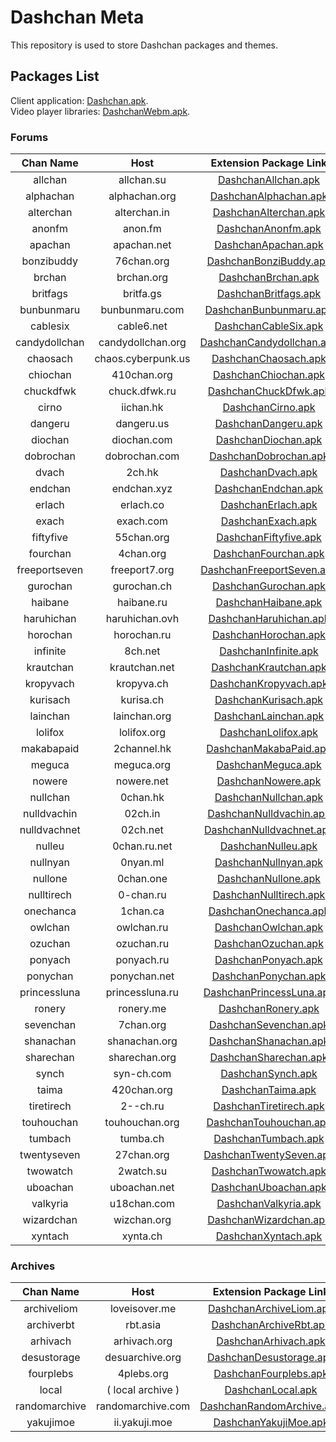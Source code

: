 # Dashchan Meta

This repository is used to store Dashchan packages and themes.

## Packages List

Client application: [Dashchan.apk](https://github.com/Mishiranu/Dashchan/releases/latest/download/Dashchan.apk).  
Video player libraries: [DashchanWebm.apk](https://github.com/Mishiranu/Dashchan-Meta/raw/master/update/package/DashchanWebm.apk).

### Forums

| Chan Name       | Host                 | Extension Package Link                                                                                                                  |
| :-------------: | :------------------: | :-------------------------------------------------------------------------------------------------------------------------------------: |
| allchan         | allchan.su           | [DashchanAllchan.apk](https://github.com/Mishiranu/Dashchan-Meta/raw/master/update/package/DashchanAllchan.apk)                         |
| alphachan       | alphachan.org        | [DashchanAlphachan.apk](https://github.com/Mishiranu/Dashchan-Meta/raw/master/update/package/DashchanAlphachan.apk)                     |
| alterchan       | alterchan.in         | [DashchanAlterchan.apk](https://github.com/Mishiranu/Dashchan-Meta/raw/master/update/package/DashchanAlterchan.apk)                     |
| anonfm          | anon.fm              | [DashchanAnonfm.apk](https://github.com/Mishiranu/Dashchan-Meta/raw/master/update/package/DashchanAnonfm.apk)                           |
| apachan         | apachan.net          | [DashchanApachan.apk](https://github.com/Mishiranu/Dashchan-Meta/raw/master/update/package/DashchanApachan.apk)                         |
| bonzibuddy      | 76chan.org           | [DashchanBonziBuddy.apk](https://github.com/Mishiranu/Dashchan-Meta/raw/master/update/package/DashchanBonziBuddy.apk)                   |
| brchan          | brchan.org           | [DashchanBrchan.apk](https://github.com/Mishiranu/Dashchan-Meta/raw/master/update/package/DashchanBrchan.apk)                           |
| britfags        | britfa.gs            | [DashchanBritfags.apk](https://github.com/Mishiranu/Dashchan-Meta/raw/master/update/package/DashchanBritfags.apk)                       |
| bunbunmaru      | bunbunmaru.com       | [DashchanBunbunmaru.apk](https://github.com/Mishiranu/Dashchan-Meta/raw/master/update/package/DashchanBunbunmaru.apk)                   |
| cablesix        | cable6.net           | [DashchanCableSix.apk](https://github.com/Mishiranu/Dashchan-Meta/raw/master/update/package/DashchanCableSix.apk)                       |
| candydollchan   | candydollchan.org    | [DashchanCandydollchan.apk](https://github.com/Mishiranu/Dashchan-Meta/raw/master/update/package/DashchanCandydollchan.apk)             |
| chaosach        | chaos.cyberpunk.us   | [DashchanChaosach.apk](https://github.com/Mishiranu/Dashchan-Meta/raw/master/update/package/DashchanChaosach.apk)                       |
| chiochan        | 410chan.org          | [DashchanChiochan.apk](https://github.com/Mishiranu/Dashchan-Meta/raw/master/update/package/DashchanChiochan.apk)                       |
| chuckdfwk       | chuck.dfwk.ru        | [DashchanChuckDfwk.apk](https://github.com/Mishiranu/Dashchan-Meta/raw/master/update/package/DashchanChuckDfwk.apk)                     |
| cirno           | iichan.hk            | [DashchanCirno.apk](https://github.com/Mishiranu/Dashchan-Meta/raw/master/update/package/DashchanCirno.apk)                             |
| dangeru         | dangeru.us           | [DashchanDangeru.apk](https://github.com/Mishiranu/Dashchan-Meta/raw/master/update/package/DashchanDangeru.apk)                         |
| diochan         | diochan.com          | [DashchanDiochan.apk](https://github.com/Mishiranu/Dashchan-Meta/raw/master/update/package/DashchanDiochan.apk)                         |
| dobrochan       | dobrochan.com        | [DashchanDobrochan.apk](https://github.com/Mishiranu/Dashchan-Meta/raw/master/update/package/DashchanDobrochan.apk)                     |
| dvach           | 2ch.hk               | [DashchanDvach.apk](https://github.com/Mishiranu/Dashchan-Meta/raw/master/update/package/DashchanDvach.apk)                             |
| endchan         | endchan.xyz          | [DashchanEndchan.apk](https://github.com/Mishiranu/Dashchan-Meta/raw/master/update/package/DashchanEndchan.apk)                         |
| erlach          | erlach.co            | [DashchanErlach.apk](https://github.com/Mishiranu/Dashchan-Meta/raw/master/update/package/DashchanErlach.apk)                           |
| exach           | exach.com            | [DashchanExach.apk](https://github.com/Mishiranu/Dashchan-Meta/raw/master/update/package/DashchanExach.apk)                             |
| fiftyfive       | 55chan.org           | [DashchanFiftyfive.apk](https://github.com/Mishiranu/Dashchan-Meta/raw/master/update/package/DashchanFiftyfive.apk)                     |
| fourchan        | 4chan.org            | [DashchanFourchan.apk](https://github.com/Mishiranu/Dashchan-Meta/raw/master/update/package/DashchanFourchan.apk)                       |
| freeportseven   | freeport7.org        | [DashchanFreeportSeven.apk](https://github.com/Mishiranu/Dashchan-Meta/raw/master/update/package/DashchanFreeportSeven.apk)             |
| gurochan        | gurochan.ch          | [DashchanGurochan.apk](https://github.com/Mishiranu/Dashchan-Meta/raw/master/update/package/DashchanGurochan.apk)                       |
| haibane         | haibane.ru           | [DashchanHaibane.apk](https://github.com/Mishiranu/Dashchan-Meta/raw/master/update/package/DashchanHaibane.apk)                         |
| haruhichan      | haruhichan.ovh       | [DashchanHaruhichan.apk](https://github.com/Mishiranu/Dashchan-Meta/raw/master/update/package/DashchanHaruhichan.apk)                   |
| horochan        | horochan.ru          | [DashchanHorochan.apk](https://github.com/Mishiranu/Dashchan-Meta/raw/master/update/package/DashchanHorochan.apk)                       |
| infinite        | 8ch.net              | [DashchanInfinite.apk](https://github.com/Mishiranu/Dashchan-Meta/raw/master/update/package/DashchanInfinite.apk)                       |
| krautchan       | krautchan.net        | [DashchanKrautchan.apk](https://github.com/Mishiranu/Dashchan-Meta/raw/master/update/package/DashchanKrautchan.apk)                     |
| kropyvach       | kropyva.ch           | [DashchanKropyvach.apk](https://github.com/Mishiranu/Dashchan-Meta/raw/master/update/package/DashchanKropyvach.apk)                     |
| kurisach        | kurisa.ch            | [DashchanKurisach.apk](https://github.com/Mishiranu/Dashchan-Meta/raw/master/update/package/DashchanKurisach.apk)                       |
| lainchan        | lainchan.org         | [DashchanLainchan.apk](https://github.com/Mishiranu/Dashchan-Meta/raw/master/update/package/DashchanLainchan.apk)                       |
| lolifox         | lolifox.org          | [DashchanLolifox.apk](https://github.com/Mishiranu/Dashchan-Meta/raw/master/update/package/DashchanLolifox.apk)                         |
| makabapaid      | 2channel.hk          | [DashchanMakabaPaid.apk](https://github.com/Mishiranu/Dashchan-Meta/raw/master/update/package/DashchanMakabaPaid.apk)                   |
| meguca          | meguca.org           | [DashchanMeguca.apk](https://github.com/Mishiranu/Dashchan-Meta/raw/master/update/package/DashchanMeguca.apk)                           |
| nowere          | nowere.net           | [DashchanNowere.apk](https://github.com/Mishiranu/Dashchan-Meta/raw/master/update/package/DashchanNowere.apk)                           |
| nullchan        | 0chan.hk             | [DashchanNullchan.apk](https://github.com/Mishiranu/Dashchan-Meta/raw/master/update/package/DashchanNullchan.apk)                       |
| nulldvachin     | 02ch.in              | [DashchanNulldvachin.apk](https://github.com/Mishiranu/Dashchan-Meta/raw/master/update/package/DashchanNulldvachin.apk)                 |
| nulldvachnet    | 02ch.net             | [DashchanNulldvachnet.apk](https://github.com/Mishiranu/Dashchan-Meta/raw/master/update/package/DashchanNulldvachnet.apk)               |
| nulleu          | 0chan.ru.net         | [DashchanNulleu.apk](https://github.com/Mishiranu/Dashchan-Meta/raw/master/update/package/DashchanNulleu.apk)                           |
| nullnyan        | 0nyan.ml             | [DashchanNullnyan.apk](https://github.com/Mishiranu/Dashchan-Meta/raw/master/update/package/DashchanNullnyan.apk)                       |
| nullone         | 0chan.one            | [DashchanNullone.apk](https://github.com/Mishiranu/Dashchan-Meta/raw/master/update/package/DashchanNullone.apk)                         |
| nulltirech      | 0-chan.ru            | [DashchanNulltirech.apk](https://github.com/Mishiranu/Dashchan-Meta/raw/master/update/package/DashchanNulltirech.apk)                   |
| onechanca       | 1chan.ca             | [DashchanOnechanca.apk](https://github.com/Mishiranu/Dashchan-Meta/raw/master/update/package/DashchanOnechanca.apk)                     |
| owlchan         | owlchan.ru           | [DashchanOwlchan.apk](https://github.com/Mishiranu/Dashchan-Meta/raw/master/update/package/DashchanOwlchan.apk)                         |
| ozuchan         | ozuchan.ru           | [DashchanOzuchan.apk](https://github.com/Mishiranu/Dashchan-Meta/raw/master/update/package/DashchanOzuchan.apk)                         |
| ponyach         | ponyach.ru           | [DashchanPonyach.apk](https://github.com/Mishiranu/Dashchan-Meta/raw/master/update/package/DashchanPonyach.apk)                         |
| ponychan        | ponychan.net         | [DashchanPonychan.apk](https://github.com/Mishiranu/Dashchan-Meta/raw/master/update/package/DashchanPonychan.apk)                       |
| princessluna    | princessluna.ru      | [DashchanPrincessLuna.apk](https://github.com/Mishiranu/Dashchan-Meta/raw/master/update/package/DashchanPrincessLuna.apk)               |
| ronery          | ronery.me            | [DashchanRonery.apk](https://github.com/Mishiranu/Dashchan-Meta/raw/master/update/package/DashchanRonery.apk)                           |
| sevenchan       | 7chan.org            | [DashchanSevenchan.apk](https://github.com/Mishiranu/Dashchan-Meta/raw/master/update/package/DashchanSevenchan.apk)                     |
| shanachan       | shanachan.org        | [DashchanShanachan.apk](https://github.com/Mishiranu/Dashchan-Meta/raw/master/update/package/DashchanShanachan.apk)                     |
| sharechan       | sharechan.org        | [DashchanSharechan.apk](https://github.com/Mishiranu/Dashchan-Meta/raw/master/update/package/DashchanSharechan.apk)                     |
| synch           | syn-ch.com           | [DashchanSynch.apk](https://github.com/Mishiranu/Dashchan-Meta/raw/master/update/package/DashchanSynch.apk)                             |
| taima           | 420chan.org          | [DashchanTaima.apk](https://github.com/Mishiranu/Dashchan-Meta/raw/master/update/package/DashchanTaima.apk)                             |
| tiretirech      | 2--ch.ru             | [DashchanTiretirech.apk](https://github.com/Mishiranu/Dashchan-Meta/raw/master/update/package/DashchanTiretirech.apk)                   |
| touhouchan      | touhouchan.org       | [DashchanTouhouchan.apk](https://github.com/Mishiranu/Dashchan-Meta/raw/master/update/package/DashchanTouhouchan.apk)                   |
| tumbach         | tumba.ch             | [DashchanTumbach.apk](https://github.com/Mishiranu/Dashchan-Meta/raw/master/update/package/DashchanTumbach.apk)                         |
| twentyseven     | 27chan.org           | [DashchanTwentySeven.apk](https://github.com/Mishiranu/Dashchan-Meta/raw/master/update/package/DashchanTwentySeven.apk)                 |
| twowatch        | 2watch.su            | [DashchanTwowatch.apk](https://github.com/Mishiranu/Dashchan-Meta/raw/master/update/package/DashchanTwowatch.apk)                       |
| uboachan        | uboachan.net         | [DashchanUboachan.apk](https://github.com/Mishiranu/Dashchan-Meta/raw/master/update/package/DashchanUboachan.apk)                       |
| valkyria        | u18chan.com          | [DashchanValkyria.apk](https://github.com/Mishiranu/Dashchan-Meta/raw/master/update/package/DashchanValkyria.apk)                       |
| wizardchan      | wizchan.org          | [DashchanWizardchan.apk](https://github.com/Mishiranu/Dashchan-Meta/raw/master/update/package/DashchanWizardchan.apk)                   |
| xyntach         | xynta.ch             | [DashchanXyntach.apk](https://github.com/Mishiranu/Dashchan-Meta/raw/master/update/package/DashchanXyntach.apk)                         |

### Archives

| Chan Name       | Host                 | Extension Package Link                                                                                                                  |
| :-------------: | :------------------: | :-------------------------------------------------------------------------------------------------------------------------------------: |
| archiveliom     | loveisover.me        | [DashchanArchiveLiom.apk](https://github.com/Mishiranu/Dashchan-Meta/raw/master/update/package/DashchanArchiveLiom.apk)                 |
| archiverbt      | rbt.asia             | [DashchanArchiveRbt.apk](https://github.com/Mishiranu/Dashchan-Meta/raw/master/update/package/DashchanArchiveRbt.apk)                   |
| arhivach        | arhivach.org         | [DashchanArhivach.apk](https://github.com/Mishiranu/Dashchan-Meta/raw/master/update/package/DashchanArhivach.apk)                       |
| desustorage     | desuarchive.org      | [DashchanDesustorage.apk](https://github.com/Mishiranu/Dashchan-Meta/raw/master/update/package/DashchanDesustorage.apk)                 |
| fourplebs       | 4plebs.org           | [DashchanFourplebs.apk](https://github.com/Mishiranu/Dashchan-Meta/raw/master/update/package/DashchanFourplebs.apk)                     |
| local           | ( local archive )    | [DashchanLocal.apk](https://github.com/Mishiranu/Dashchan-Meta/raw/master/update/package/DashchanLocal.apk)                             |
| randomarchive   | randomarchive.com    | [DashchanRandomArchive.apk](https://github.com/Mishiranu/Dashchan-Meta/raw/master/update/package/DashchanRandomArchive.apk)             |
| yakujimoe       | ii.yakuji.moe        | [DashchanYakujiMoe.apk](https://github.com/Mishiranu/Dashchan-Meta/raw/master/update/package/DashchanYakujiMoe.apk)                     |
